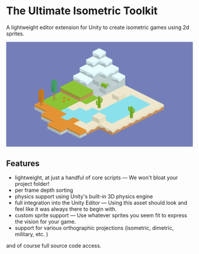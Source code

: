 # The Ultimate Isometric Toolkit

A lightweight editor extension for Unity to create isometric games using 2d sprites.

![UIT](../Manual/images/world.png)

## Features

* lightweight, at just a handful of core scripts  &mdash; We won't bloat your project folder!
* per frame depth sorting
* physics support using Unity's built-in 3D physics engine
* full integration into the Unity Editor &mdash; Using this asset should look and feel like it was always there to begin with.
* custom sprite support &mdash; Use whatever sprites you seem fit to express the vision for your game.
* support for various orthographic projections (isometric, dimetric, military, etc. )

and of course full source code access.